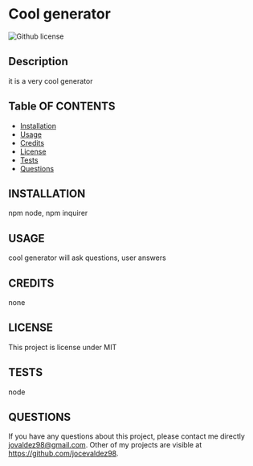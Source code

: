 # Cool generator
  ![Github license](https://img.shields.io/badge/license-MIT-blue.svg)

  ## Description

  it is a very cool generator

  ## Table OF CONTENTS
    
  * [Installation](#installation)
  * [Usage](#usage)
  * [Credits](#credits)
  * [License](#license)
  * [Tests](#tests)
  * [Questions](#questions)
  
  ## INSTALLATION

  npm node, npm inquirer

  ## USAGE
    
  cool generator will ask questions, user answers

  ## CREDITS

  none

  ## LICENSE

  This project is license under MIT

  ## TESTS
    
  node
  
  ## QUESTIONS
  
  If you have any questions about this project, please contact me directly jovaldez98@gmail.com. Other of my projects are visible at https://github.com/jocevaldez98.
